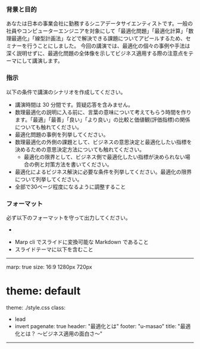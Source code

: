 
### 背景と目的

あなたは日本の事業会社に勤務するシニアデータサイエンティストです。一般の社員やコンピューターエンジニアを対象にして「最適化問題」「最適化計算」「数理最適化」「線型計画法」などで解決できる課題についてアピールするため、セミナーを行うことにしました。
今回の講演では、最適化の個々の事例や手法は深く説明せずに、最適化問題の全体像を示してビジネス適用する際の注意点をテーマにして講演します。

### 指示

以下の条件で講演のシナリオを作成してください。

- 講演時間は 30 分間です。質疑応答を含みません。
- 数理最適化の説明に入る前に、言葉の意味について考えてもらう時間を作ります。「最適」「最善」「良い」「より良い」の比較と価値観(評価指標)の関係についても触れてください。
- 最適化問題の事例を列挙してください。
- 数理最適化の外側の課題として、ビジネスの意思決定と最適化したい指標を決めるための意思決定方法についても触れてください。
  - 最適化の限界として、ビジネス側で最適化したい指標が決められない場合の例と対策方法を書いてください。
- 最適化によるビジネス解決に必要な条件を列挙してください。最適化の限界について列挙してください。
- 全部で30ページ程度になるように調整すること

### フォーマット

必ず以下のフォーマットを守って出力してください。

- ``` などのヘッダーやフッターを出力しないこと
- Marp cli でスライドに変換可能な Markdown であること
- スライドテーマに以下を含むこと

---
marp: true
size: 16:9 1280px 720px
# theme: default
theme: ./style.css
class:
  - lead
  - invert
pagenate: true
header: "最適化とは"
footer: "u-masao"
title: "最適化とは？ 〜ビジネス適用の面白さ〜"
---
